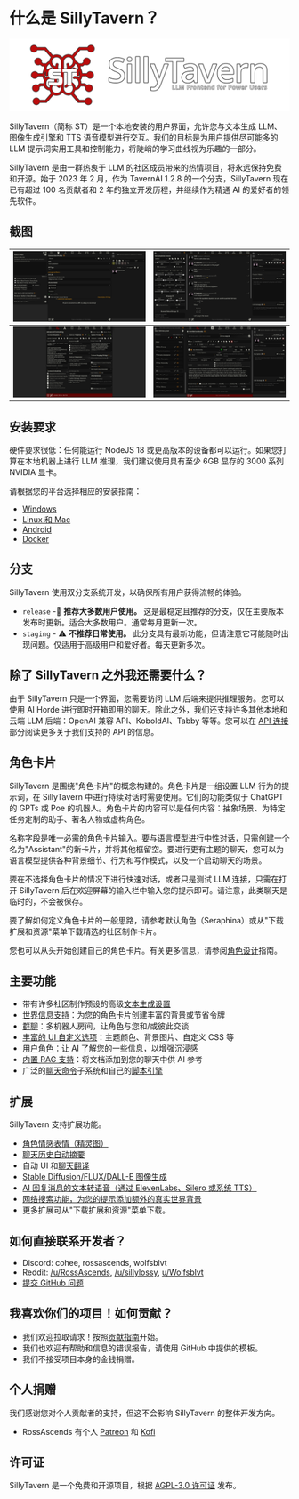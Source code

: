 # 什么是 SillyTavern？

![SillyTavern - 为高级用户打造的 LLM 前端界面](/static/banner.png)

SillyTavern（简称 ST）是一个本地安装的用户界面，允许您与文本生成 LLM、图像生成引擎和 TTS 语音模型进行交互。我们的目标是为用户提供尽可能多的 LLM 提示词实用工具和控制能力，将陡峭的学习曲线视为乐趣的一部分。

SillyTavern 是由一群热衷于 LLM 的社区成员带来的热情项目，将永远保持免费和开源。始于 2023 年 2 月，作为 TavernAI 1.2.8 的一个分支，SillyTavern 现在已有超过 100 名贡献者和 2 年的独立开发历程，并继续作为精通 AI 的爱好者的领先软件。

## 截图

|   [![API 连接](/static/screenshot1.jpg)](/static/screenshot1.jpg)    |  [![聊天界面](/static/screenshot2.jpg)](/static/screenshot2.jpg)   |
|:--------------------------------------------------------------------------:|:-----------------------------------------------------------------:|
| [![高级格式化](/static/screenshot3.jpg)](/static/screenshot3.jpg) | [![世界信息](/static/screenshot4.jpg)](/static/screenshot4.jpg) |

## 安装要求

硬件要求很低：任何能运行 NodeJS 18 或更高版本的设备都可以运行。如果您打算在本地机器上进行 LLM 推理，我们建议使用具有至少 6GB 显存的 3000 系列 NVIDIA 显卡。

请根据您的平台选择相应的安装指南：

* [Windows](/Installation/Windows.md)
* [Linux 和 Mac](/Installation/LinuxMacOS.md)
* [Android](/Installation/Android.md)
* [Docker](/Installation/Docker.md)

## 分支

SillyTavern 使用双分支系统开发，以确保所有用户获得流畅的体验。

* `release` -🌟 **推荐大多数用户使用。** 这是最稳定且推荐的分支，仅在主要版本发布时更新。适合大多数用户。通常每月更新一次。
* `staging` - ⚠️ **不推荐日常使用。** 此分支具有最新功能，但请注意它可能随时出现问题。仅适用于高级用户和爱好者。每天更新多次。

## 除了 SillyTavern 之外我还需要什么？

由于 SillyTavern 只是一个界面，您需要访问 LLM 后端来提供推理服务。您可以使用 AI Horde 进行即时开箱即用的聊天。除此之外，我们还支持许多其他本地和云端 LLM 后端：OpenAI 兼容 API、KoboldAI、Tabby 等等。您可以在 [API 连接](/Usage/API_Connections/index.md) 部分阅读更多关于我们支持的 API 的信息。

## 角色卡片

SillyTavern 是围绕"角色卡片"的概念构建的。角色卡片是一组设置 LLM 行为的提示词，在 SillyTavern 中进行持续对话时需要使用。它们的功能类似于 ChatGPT 的 GPTs 或 Poe 的机器人。角色卡片的内容可以是任何内容：抽象场景、为特定任务定制的助手、著名人物或虚构角色。

名称字段是唯一必需的角色卡片输入。要与语言模型进行中性对话，只需创建一个名为"Assistant"的新卡片，并将其他框留空。要进行更有主题的聊天，您可以为语言模型提供各种背景细节、行为和写作模式，以及一个启动聊天的场景。

要在不选择角色卡片的情况下进行快速对话，或者只是测试 LLM 连接，只需在打开 SillyTavern 后在欢迎屏幕的输入栏中输入您的提示即可。请注意，此类聊天是临时的，不会被保存。

要了解如何定义角色卡片的一般思路，请参考默认角色（Seraphina）或从"下载扩展和资源"菜单下载精选的社区制作卡片。

您也可以从头开始创建自己的角色卡片。有关更多信息，请参阅[角色设计](/Usage/Characters/characterdesign.md)指南。

## 主要功能

* 带有许多社区制作预设的高级[文本生成设置](/Usage/Prompts/advancedformatting.md)
* [世界信息支持](Usage/worldinfo.md)：为您的角色卡片创建丰富的背景或节省令牌
* [群聊](/Usage/Characters/groupchats.md)：多机器人房间，让角色与您和/或彼此交谈
* [丰富的 UI 自定义选项](/Usage/User_Settings/uicustomization.md)：主题颜色、背景图片、自定义 CSS 等
* [用户角色](/Usage/personas.md)：让 AI 了解您的一些信息，以增强沉浸感
* [内置 RAG 支持](/Usage/Characters/data-bank.md)：将文档添加到您的聊天中供 AI 参考
* 广泛的[聊天命令](/Usage/Chatting/slashcommands.md)子系统和自己的[脚本引擎](/For_Contributors/st-script.md)

## 扩展

SillyTavern 支持扩展功能。

* [角色情感表情（精灵图）](/extensions/Expression-Images.md)
* [聊天历史自动摘要](/extensions/Summarize.md)
* 自动 UI 和[聊天翻译](extensions/Translation.md)
* [Stable Diffusion/FLUX/DALL-E 图像生成](/extensions/Stable-Diffusion.md)
* [AI 回复消息的文本转语音（通过 ElevenLabs、Silero 或系统 TTS）](/extensions/TTS.md)
* [网络搜索功能，为您的提示添加额外的真实世界背景](/extensions/WebSearch.md)
* 更多扩展可从"下载扩展和资源"菜单下载。

## 如何直接联系开发者？

* Discord: cohee, rossascends, wolfsblvt
* Reddit: [/u/RossAscends](https://www.reddit.com/user/RossAscends/), [/u/sillylossy](https://www.reddit.com/user/sillylossy/), [u/Wolfsblvt](https://www.reddit.com/user/Wolfsblvt/)
* [提交 GitHub 问题](https://github.com/SillyTavern/SillyTavern/issues)

## 我喜欢你们的项目！如何贡献？

* 我们欢迎拉取请求！按照[贡献指南](https://github.com/SillyTavern/SillyTavern/blob/release/CONTRIBUTING.md)开始。
* 我们也欢迎有帮助和信息的错误报告，请使用 GitHub 中提供的模板。
* 我们不接受项目本身的金钱捐赠。

## 个人捐赠

我们感谢您对个人贡献者的支持，但这不会影响 SillyTavern 的整体开发方向。

* RossAscends 有个人 [Patreon](https://www.patreon.com/RossAscends) 和 [Kofi](https://ko-fi.com/rossascends)

## 许可证

SillyTavern 是一个免费和开源项目，根据 [AGPL-3.0 许可证](https://github.com/SillyTavern/SillyTavern/blob/release/LICENSE) 发布。
